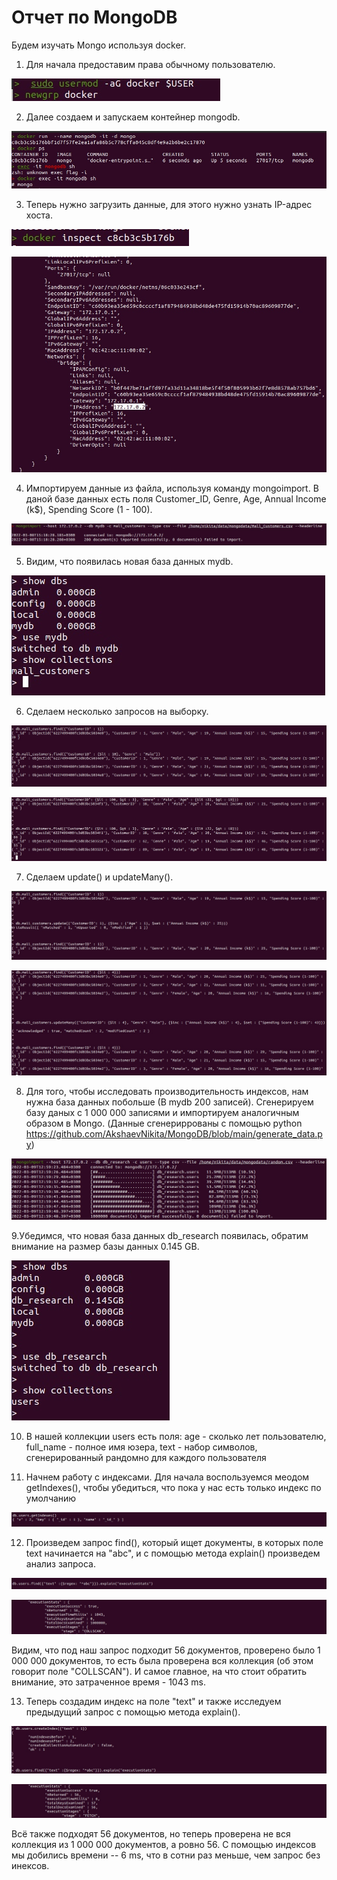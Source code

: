 # Отчет по MongoDB

Будем изучать Mongo используя docker.

1. Для начала предоставим права обычному пользователю.

![alt text](https://github.com/AkshaevNikita/MongoDB/blob/main/pic1.jpg?raw=true)

2. Далее создаем и запускаем контейнер mongodb.

![alt text](https://github.com/AkshaevNikita/MongoDB/blob/main/pic2.jpg?raw=true)

3. Теперь нужно загрузить данные, для этого нужно узнать IP-адрес хоста.

![alt text](https://github.com/AkshaevNikita/MongoDB/blob/main/pic4.jpg?raw=true)

![alt text](https://github.com/AkshaevNikita/MongoDB/blob/main/pic5.jpg?raw=true)

4. Импортируем данные из файла, используя команду mongoimport. В даной базе данных есть поля Customer_ID, Genre, Age, Annual Income (k$), Spending Score (1 - 100).

![alt text](https://github.com/AkshaevNikita/MongoDB/blob/main/pic6.jpg?raw=true)

5. Видим, что появилась новая база данных mydb.

![alt text](https://github.com/AkshaevNikita/MongoDB/blob/main/pic7.jpg?raw=true)

6. Сделаем несколько запросов на выборку.

![alt text](https://github.com/AkshaevNikita/MongoDB/blob/main/pic8.jpg?raw=true)

![alt text](https://github.com/AkshaevNikita/MongoDB/blob/main/pic9.jpg?raw=true)

7. Сделаем update() и updateMany().

![alt text](https://github.com/AkshaevNikita/MongoDB/blob/main/pic10.jpg?raw=true)

![alt text](https://github.com/AkshaevNikita/MongoDB/blob/main/pic11.jpg?raw=true)

8. Для того, чтобы исследовать производительность индексов, нам нужна база данных побольше (В mydb 200 записей). Cгенерируем базу даных с 1 000 000 записями и импортируем аналогичным образом в Mongo. (Данные сгенериррованы с помощью python https://github.com/AkshaevNikita/MongoDB/blob/main/generate_data.py)

![alt text](https://github.com/AkshaevNikita/MongoDB/blob/main/pic12.jpg?raw=true)

9.Убедимся, что новая база данных db_research появилась, обратим внимание на размер базы данных 0.145 GB.

![alt text](https://github.com/AkshaevNikita/MongoDB/blob/main/pic13.jpg?raw=true)

10. В нашей коллекции users есть поля: age - сколько лет пользователю, full_name - полное имя юзера, text - набор символов, сгенерированный рандомно для каждого пользователя 

11. Начнем работу с индексами. Для начала воспользуемся меодом getIndexes(), чтобы убедиться, что пока у нас есть только индекс по умолчанию

![alt text](https://github.com/AkshaevNikita/MongoDB/blob/main/pic14.jpg?raw=true)

12. Произведем запрос find(), который ищет документы, в которых поле text начинается на "abc", и с помощью метода explain() произведем анализ запроса.

![alt text](https://github.com/AkshaevNikita/MongoDB/blob/main/pic18.jpg?raw=true)

![alt text](https://github.com/AkshaevNikita/MongoDB/blob/main/pic15.jpg?raw=true)

Видим, что под наш запрос подходит 56 документов, проверено было 1 000 000 документов, то есть была проверена вся коллекция (об этом говорит поле "COLLSCAN"). И самое главное, на что стоит обратить внимание, это затраченное время - 1043 ms.

13. Теперь создадим индекс на поле "text" и также исследуем предыдущий запрос с помощью метода explain().

![alt text](https://github.com/AkshaevNikita/MongoDB/blob/main/pic16.jpg?raw=true)

![alt text](https://github.com/AkshaevNikita/MongoDB/blob/main/pic17.jpg?raw=true)

Всё также подходят 56 документов, но теперь проверена не вся коллекция из 1 000 000 документов, а ровно 56. С помощью индексов мы добились времени -- 6 ms, что в сотни раз меньше, чем запрос без инексов.
